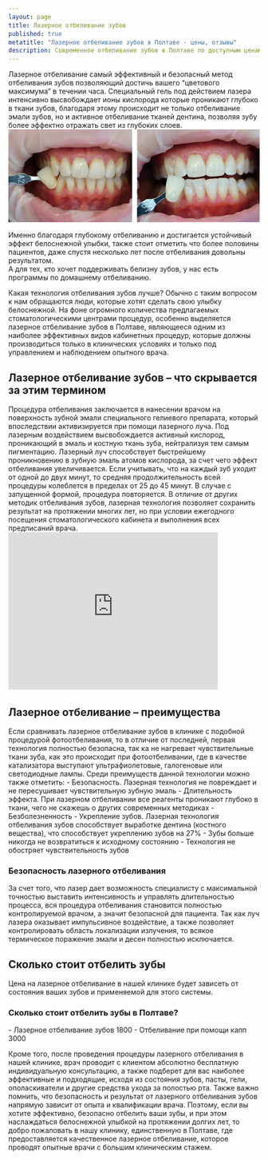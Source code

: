 ```yaml
---
layout: page
title: Лазерное отбеливание зубов
published: true
metatitle: "Лазерное отбеливание зубов в Полтаве - цены, отзывы"
description: Современное отбеливание зубов в Полтаве по доступным ценам. Попробуйте бережное лезерное отбеливание зубов в нашей стоматологии.
---
```

Лазерное отбеливание самый эффективный и безопасный метод отбеливания зубов позволяющий достичь вашего “цветового максимума” в течении часа. Специальный гель под действием лазера интенсивно высвобождает ионы кислорода которые проникают глубоко в ткани зубов, благодаря этому происходит не только отбеливание эмали зубов, но и активное отбеливание тканей дентина, позволяя зубу более эффектно отражать свет из глубоких слоев.
<span class="image right">![Лазерное отбеливание зубов до и после](/images/lazernoe-otbelivanie-do-posle.jpg)</span>

Именно благодаря глубокому отбеливанию и достигается устойчивый эффект белоснежной улыбки, также стоит отметить что более половины пациентов, даже спустя несколько лет после отбеливания довольны результатом.  
А для тех, кто хочет поддерживать белизну зубов, у нас есть программы по домашнему отбеливанию.

Какая технология отбеливания зубов лучше? Обычно с таким вопросом к нам обращаются люди, которые хотят сделать свою улыбку белоснежной. 
На фоне огромного количества предлагаемых стоматологическими центрами процедур, особенно выделяется лазерное отбеливание зубов в Полтаве, являющееся одним из наиболее эффективных видов кабинетных процедур, которые должны производиться только в клинических условиях и только под управлением и наблюдением опытного врача.
<h2> Лазерное отбеливание зубов – что скрывается за этим термином</h2>
Процедура отбеливания заключается в нанесении врачом на поверхность зубной эмали специального гелиевого препарата, который впоследствии активизируется при помощи лазерного луча. Под лазерным воздействием высвобождается активный кислород, проникающий в эмаль и костную ткань зуба, нейтрализуя тем самым пигментацию. Лазерный луч способствует быстрейшему проникновению в зубную эмаль атомов кислорода, за счет чего эффект отбеливания увеличивается.  
Если учитывать, что на каждый зуб уходит от одной до двух минут, то средняя продолжительность всей процедуры колеблется в пределах от 25 до 45 минут. В случае с запущенной формой, процедура повторяется. В отличие от других методик отбеливания зубов, лазерная технология позволяет сохранить результат на протяжении многих лет, но при условии ежегодного посещения стоматологического кабинета и выполнения всех предписаний врача.
<iframe width="420" height="315" src="https://www.youtube.com/embed/LqAql--BRtg" frameborder="0" allowfullscreen></iframe>
<h2>Лазерное отбеливание – преимущества</h2>
Если сравнивать лазерное отбеливание зубов в клинике с подобной процедурой фотоотбеливания, то в отличие от последней, первая технология полностью безопасна, так ка не нагревает чувствительные ткани зуба, как это происходит при фотоотбеливании, где в качестве катализатора выступают ультрафиолетовые, галогеновые или светодиодные лампы. Среди преимуществ данной технологии можно также отметить:
- Безопасность. Лазерная технология не повреждает и не пересушивает чувствительную зубную эмаль
- Длительность эффекта. При лазерном отбеливании все реагенты проникают глубоко в ткани, чего не скажешь о других современных методиках
- Безболезненность
- Укрепление зубов. Лазерная технология отбеливания зубов способствует выработке дентина (костного вещества), что способствует укреплению зубов на 27%
- Зубы больше никогда не возвратиться к исходному состоянию
- Технология не обостряет чувствительность зубов



<h3>Безопасность лазерного отбеливания</h3>
За счет того, что лазер дает возможность специалисту с максимальной точностью выставить интенсивность и управлять длительностью процесса, вся процедура отбеливания становится полностью контролируемой врачом, а значит безопасной для пациента. Так как луч лазера оказывает  импульсивное воздействие, а также позволяет контролировать область локализации излучения, то всякое термическое поражение эмали и десен полностью исключается.
<h2>Сколько стоит отбелить зубы</h2>
Цена на лазерное отбеливание в нашей клинике будет зависеть от состояния ваших зубов и применяемой для этого системы. 
<h3>Сколько стоит отбелить зубы в Полтаве?</h3>
- Лазерное отбеливание зубов	1800
- Отбеливание при помощи капп	3000

Кроме того, после проведения процедуры лазерного отбеливания в нашей клинике, врач проводит с клиентом абсолютно бесплатную индивидуальную консультацию, а также подберет для вас наиболее эффективные и подходящие, исходя из состояния зубов, пасты, гели, ополаскиватели и другие средства ухода за полостью рта.
Также важно помнить, что безопасность и результат от лазерного отбеливания зубов напрямую зависит от опыта и квалификации врача. Поэтому, если вы хотите эффективно, безопасно отбелить ваши зубы, и при этом наслаждаться белоснежной улыбкой на протяжении долгих лет, то добро пожаловать в нашу клинику, единственную в Полтаве, где предоставляется качественное лазерное отбеливание, которое проводят опытные врачи с большим клиническим стажем.
